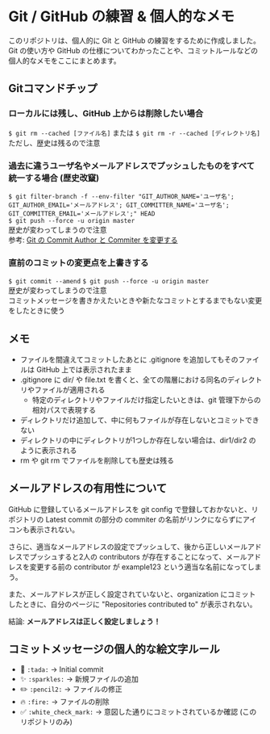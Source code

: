 # Git / GitHub の練習 & 個人的なメモ
このリポジトリは、個人的に Git と GitHub の練習をするために作成しました。  
Git の使い方や GitHub の仕様についてわかったことや、コミットルールなどの個人的なメモをここにまとめます。

## Gitコマンドチップ
### ローカルには残し、GitHub 上からは削除したい場合
`$ git rm --cached [ファイル名]` または `$ git rm -r --cached [ディレクトリ名]`  
ただし、歴史は残るので注意
### 過去に違うユーザ名やメールアドレスでプッシュしたものをすべて統一する場合 (歴史改竄)
`$ git filter-branch -f --env-filter "GIT_AUTHOR_NAME='ユーザ名'; GIT_AUTHOR_EMAIL='メールアドレス'; GIT_COMMITTER_NAME='ユーザ名'; GIT_COMMITTER_EMAIL='メールアドレス';" HEAD`  
`$ git push --force -u origin master`  
歴史が変わってしまうので注意  
参考: <a href="http://qiita.com/sea_mountain/items/d70216a5bc16a88ed932" target="_blank">Git の Commit Author と Commiter を変更する</a>
### 直前のコミットの変更点を上書きする
`$ git commit --amend`
`$ git push --force -u origin master`  
歴史が変わってしまうので注意  
コミットメッセージを書きかえたいときや新たなコミットとするまでもない変更をしたときに使う

## メモ
* ファイルを間違えてコミットしたあとに .gitignore を追加してもそのファイルは GitHub 上では表示されたまま
* .gitignore に dir/ や file.txt を書くと、全ての階層における同名のディレクトリやファイルが適用される
    * 特定のディレクトリやファイルだけ指定したいときは、git 管理下からの相対パスで表現する
* ディレクトリだけ追加して、中に何もファイルが存在しないとコミットできない
* ディレクトリの中にディレクトリが1つしか存在しない場合は、dir1/dir2 のように表示される
* rm や git rm でファイルを削除しても歴史は残る

## メールアドレスの有用性について
GitHub に登録しているメールアドレスを git config で登録しておかないと、リポジトリの Latest commit の部分の commiter の名前がリンクにならずにアイコンも表示されない。

さらに、適当なメールアドレスの設定でプッシュして、後から正しいメールアドレスでプッシュすると2人の contributors が存在することになって、メールアドレスを変更する前の contributor が example123 という適当な名前になってしまう。

また、メールアドレスが正しく設定されていないと、organization にコミットしたときに、自分のページに "Repositories contributed to" が表示されない。

結論: **メールアドレスは正しく設定しましょう！**

## コミットメッセージの個人的な絵文字ルール
* :tada: `:tada:` → Initial commit
* :sparkles: `:sparkles:` → 新規ファイルの追加
* :pencil2: `:pencil2:` → ファイルの修正
* :fire: `:fire:` → ファイルの削除
* :white_check_mark: `:white_check_mark:` → 意図した通りにコミットされているか確認 (このリポジトリのみ)
